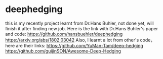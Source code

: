 # deephedging
this is my recently project learnt from Dr.Hans Buhler, not done yet, will finish it after finding new job. Here is the link with Dr.Hans Buhler's paper and code:
https://github.com/hansbuehler/deephedging
https://arxiv.org/abs/1802.03042
Also, I learnt a lot from other's code， here are their links:
https://github.com/YuMan-Tam/deep-hedging
https://github.com/guijinSON/Awesome-Deep-Hedging
